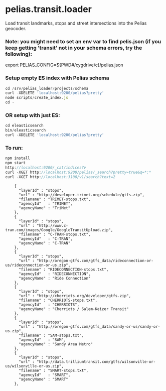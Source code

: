 # pelias.transit.loader
Load transit landmarks, stops and street intersections into the Pelias geocoder.


### Note: you might need to set an env var to find pelis.json (if you keep getting 'transit' not in your schema errors, try the following):
export PELIAS_CONFIG=${PWD#/cygdrive/c}/pelias.json

### Setup empty ES index with Pelias schema
```javascript
cd /srv/pelias_loader/projects/schema
curl -XDELETE 'localhost:9200/pelias?pretty'
node scripts/create_index.js
cd -
```

### OR setup with just ES:
```javascript
cd eleasticsearch
bin/eleasticsearch
curl -XDELETE 'localhost:9200/pelias?pretty'
```

### To run:
```javascript
npm install
npm start
http://localhost:9200/_cat/indices?v
curl -XGET http://localhost:9200/pelias/_search?pretty=true&q=*:*
curl -XGET http://localhost:3100/v1/search?text=2
```


        {
          "layerId" : "stops",
          "url" : "http://developer.trimet.org/schedule/gtfs.zip",
          "filename" : "TRIMET-stops.txt",
          "agencyId"   : "TRIMET",
          "agencyName" : "TriMet"
        },
        {
          "layerId" : "stops",
          "url" : "http://www.c-tran.com/images/Google/GoogleTransitUpload.zip",
          "filename" : "C-TRAN-stops.txt",
          "agencyId"   : "C-TRAN",
          "agencyName" : "C-TRAN"
        },
        {
          "layerId" : "stops",
          "url" : "http://oregon-gtfs.com/gtfs_data/rideconnection-or-us/rideconnection-or-us.zip",
          "filename" : "RIDECONNECTION-stops.txt",
          "agencyId"   : "RIDECONNECTION",
          "agencyName" : "Ride Connection"
        },
        {
          "layerId" : "stops",
          "url" : "http://cherriots.org/developer/gtfs.zip",
          "filename" : "CHERRIOTS-stops.txt",
          "agencyId"   : "CHERRIOTS",
          "agencyName" : "Cherriots / Salem-Keizer Transit"
        },
        {
          "layerId" : "stops",
          "url" : "http://oregon-gtfs.com/gtfs_data/sandy-or-us/sandy-or-us.zip",
          "filename" : "SAM-stops.txt",
          "agencyId"   : "SAM",
          "agencyName" : "Sandy Area Metro"
        },
        {
          "layerId" : "stops",
          "url" : "http://data.trilliumtransit.com/gtfs/wilsonville-or-us/wilsonville-or-us.zip",
          "filename" : "SMART-stops.txt",
          "agencyId"   : "SMART",
          "agencyName" : "SMART"
        },